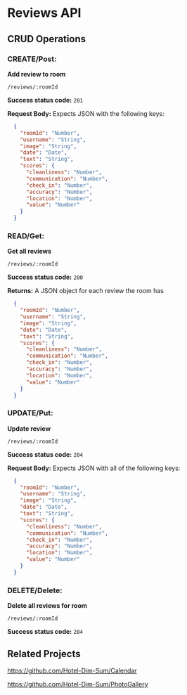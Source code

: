 # Reviews API 

## CRUD Operations
### CREATE/Post:
**Add review to room**
```
/reviews/:roomId
```
**Success status code:** `201`

**Request Body:** Expects JSON with the following keys:
```json
  {
    "roomId": "Number",
    "username": "String",
    "image": "String",
    "date": "Date",
    "text": "String",
    "scores": {
      "cleanliness": "Number",
      "communication": "Number",
      "check_in": "Number",
      "accuracy": "Number",
      "location": "Number",
      "value": "Number"
    }
  }
```

### READ/Get:
**Get all reviews**
```
/reviews/:roomId
```
**Success status code:** `200`

**Returns:** A JSON object for each review the room has
```json
  {
    "roomId": "Number",
    "username": "String",
    "image": "String",
    "date": "Date",
    "text": "String",
    "scores": {
      "cleanliness": "Number",
      "communication": "Number",
      "check_in": "Number",
      "accuracy": "Number",
      "location": "Number",
      "value": "Number"
    }
  }
```

### UPDATE/Put:
**Update review**
```
/reviews/:roomId
```
**Success status code:** `204`

**Request Body:** Expects JSON with all of the following keys:
```json
  {
    "roomId": "Number",
    "username": "String",
    "image": "String",
    "date": "Date",
    "text": "String",
    "scores": {
      "cleanliness": "Number",
      "communication": "Number",
      "check_in": "Number",
      "accuracy": "Number",
      "location": "Number",
      "value": "Number"
    }
  }
```

### DELETE/Delete:
**Delete all reviews for room**
```
/reviews/:roomId
```
**Success status code:** `204`


## Related Projects
https://github.com/Hotel-Dim-Sum/Calendar

https://github.com/Hotel-Dim-Sum/PhotoGallery